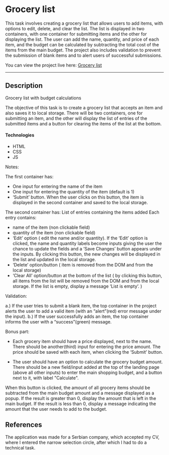 # Grocery list

This task involves creating a grocery list that allows users to add items, with options to edit, delete, and clear the list. The list is displayed in two containers, with one container for submitting items and the other for displaying the list. The user can add the name, quantity, and price of each item, and the budget can be calculated by subtracting the total cost of the items from the main budget. The project also includes validation to prevent the submission of blank items and to alert users of successful submissions.

You can view the project live here:
[Grocery list](https://grocerylist-dusan-project.netlify.app/)

---

## Description

Grocery list with budget calculations

The objective of this task  is to create a grocery list that accepts an item and also saves it to local storage. There will be two containers, one for submitting an item, and the other will display the list of entries of the submitted items and a button for clearing the items of the list at the bottom.

#### Technologies

- HTML
- CSS
- JS

Notes:

The first container has:
- One input for entering the name of the item
- One input for entering the quantity of the item  (default is 1)
- ‘Submit’ button. When the user clicks on this button, the item is displayed in the second container and saved to the local storage. 


The second container has:
List of entries containing the items added
Each entry contains: 
- name of the item (non clickable field)
- quantity of the item (non clickable field)
- ‘Edit’ option ( edit the name and/or quantity). If the ‘Edit’ option is clicked, the name and quantity labels become inputs giving the user the chance to update the fields and a ‘Save Changes’ button appears under the inputs. By clicking this button, the new changes will be displayed in the list and updated in the local storage.
- ‘Delete’ option/button ( item is removed from the DOM and from the local storage)
- ‘Clear All’ option/button at the bottom of the list ( by clicking this button, all items from the list will be removed from the DOM and from the local storage. If the list is empty, display a message ‘List is empty’. )

Validation: 


a.) If the user tries to submit a blank item, the top container in the project alerts the user to add a valid item (with an “alert”(red) error message under the input). 
b.) If the user successfully adds an item, the top container informs the user with a “success”(green) message.


Bonus part: 

- Each grocery item should have a price displayed, next to the name. There should be another(third) input for entering the price amount. The price should be saved with each item, when clicking the ‘Submit’ button.

- The user should have an option to calculate the grocery budget amount. There should be a new field/input added at the top of the landing page (above all other inputs) to enter the main shopping budget, and a button next to it, with label "Calculate".

When this button is clicked, the amount of all grocery items should be subtracted from the main budget amount and a message displayed as a popup.
If the result is greater than 0, display the amount that is left in the main budget.
If the result is less than 0, display a message indicating the amount that the user needs to add to the budget.

## References

The application was made for a Serbian company, which accepted my CV, where I entered the narrow selection circle, after which I had to do a technical task.
